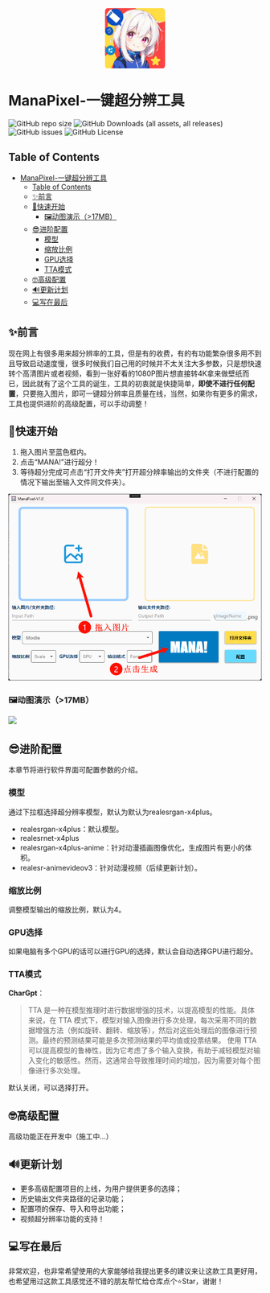 <p align="center">
  <img src="ManaPixel\Images\LOGO.png" height=120>
</p>

# ManaPixel-一键超分辨工具
![GitHub repo size](https://img.shields.io/github/repo-size/isNinesun/MANAPixel)
![GitHub Downloads (all assets, all releases)](https://img.shields.io/github/downloads/isNineSun/ManaPixel/total)
![GitHub issues](https://img.shields.io/github/issues/isNineSun/ManaPixel)
![GitHub License](https://img.shields.io/github/license/isNinesun/MANAPixel)



## Table of Contents
- [ManaPixel-一键超分辨工具](#manapixel-一键超分辨工具)
  - [Table of Contents](#table-of-contents)
  - [✨前言](#前言)
  - [🚀快速开始](#快速开始)
    - [🖼️动图演示（\>17MB）](#️动图演示17mb)
  - [😎进阶配置](#进阶配置)
    - [模型](#模型)
    - [缩放比例](#缩放比例)
    - [GPU选择](#gpu选择)
    - [TTA模式](#tta模式)
  - [🤓高级配置](#高级配置)
  - [🔊更新计划](#更新计划)
  - [💻写在最后](#写在最后)


## ✨前言
现在网上有很多用来超分辨率的工具，但是有的收费，有的有功能繁杂很多用不到且导致启动速度慢，很多时候我们自己用的时候并不太关注大多参数，只是想快速转个高清图片或者视频，看到一张好看的1080P图片想直接转4K拿来做壁纸而已，因此就有了这个工具的诞生，工具的初衷就是快捷简单，**即使不进行任何配置**，只要拖入图片，即可一键超分辨率且质量在线，当然，如果你有更多的需求，工具也提供进阶的高级配置，可以手动调整！    

## 🚀快速开始
1. 拖入图片至蓝色框内。    
2. 点击“MANA!”进行超分！    
3. 等待超分完成可点击“打开文件夹”打开超分辨率输出的文件夹（不进行配置的情况下输出至输入文件同文件夹）。  

![](https://raw.githubusercontent.com/isNineSun/img_repository/main/PixPin_2024-01-25_23-42-47.png)    

### 🖼️动图演示（>17MB）
![](https://raw.githubusercontent.com/isNineSun/img_repository/main/PixPin_2024-01-27_00-43-16.gif)    

## 😎进阶配置
本章节将进行软件界面可配置参数的介绍。    
### 模型
通过下拉框选择超分辨率模型，默认为默认为realesrgan-x4plus。
* realesrgan-x4plus：默认模型。
* realesrnet-x4plus
* realesrgan-x4plus-anime：针对动漫插画图像优化，生成图片有更小的体积。
* realesr-animevideov3：针对动漫视频（后续更新计划）。    
### 缩放比例
调整模型输出的缩放比例，默认为4。
### GPU选择
如果电脑有多个GPU的话可以进行GPU的选择，默认会自动选择GPU进行超分。
### TTA模式
**CharGpt**：
> TTA 是一种在模型推理时进行数据增强的技术，以提高模型的性能。具体来说，在 TTA 模式下，模型对输入图像进行多次处理，每次采用不同的数据增强方法（例如旋转、翻转、缩放等），然后对这些处理后的图像进行预测。最终的预测结果可能是多次预测结果的平均值或投票结果。
使用 TTA 可以提高模型的鲁棒性，因为它考虑了多个输入变换，有助于减轻模型对输入变化的敏感性。然而，这通常会导致推理时间的增加，因为需要对每个图像进行多次处理。

默认关闭，可以选择打开。    

## 🤓高级配置
高级功能正在开发中（施工中...）    

## 🔊更新计划
* 更多高级配置项目的上线，为用户提供更多的选择；
* 历史输出文件夹路径的记录功能；
* 配置项的保存、导入和导出功能；
* 视频超分辨率功能的支持！

## 💻写在最后
非常欢迎，也非常希望使用的大家能够给我提出更多的建议来让这款工具更好用，也希望用过这款工具感觉还不错的朋友帮忙给仓库点个⭐Star，谢谢！